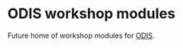 # ODIS workshop modules
Future home of workshop modules for [ODIS](https://github.com/iodepo/odis-arch).
